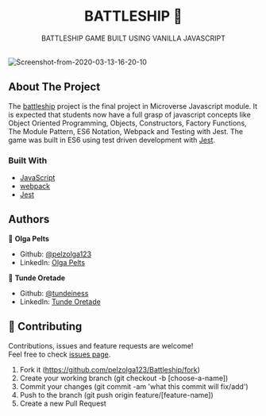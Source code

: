 <h1 align="center">BATTLESHIP 👋</h1>

<p align="center">BATTLESHIP GAME BUILT USING VANILLA JAVASCRIPT</p><br />

<img src="https://i.ibb.co/pystLHX/Screenshot-from-2020-03-13-16-20-10.png" alt="Screenshot-from-2020-03-13-16-20-10" border="0">

## About The Project

The [battleship](https://en.wikipedia.org/wiki/Battleship_(game)) project is the
final project in Microverse Javascript module. It is expected that students now
have a full grasp of javascript concepts like Object Oriented Programming, Objects, Constructors, Factory
Functions, The Module Pattern, ES6 Notation, Webpack and Testing with Jest. The
game was built in ES6 using test driven development with [Jest](https://jestjs.io/).


### Built With
* [JavaScript](https://www.javascript.com/)
* [webpack](https://webpack.js.org/)
* [Jest](https://jestjs.io/)


## Authors

👤 **Olga Pelts**
   - Github: [@pelzolga123](https://github.com/pelzolga123)
   - LinkedIn: [Olga Pelts](https://www.linkedin.com/in/olga-pelts/)

👤 **Tunde Oretade**
   - Github: [@tundeiness](https://github.com/tundeiness)
   - LinkedIn: [Tunde Oretade](https://www.linkedin.com/in/tundeoretade/)

## 🤝 Contributing

Contributions, issues and feature requests are welcome!<br />Feel free to check [issues page](https://github.com/pelzolga123/Battleship/issues).

1. Fork it (https://github.com/pelzolga123/Battleship/fork)
2. Create your working branch (git checkout -b [choose-a-name])
3. Commit your changes (git commit -am 'what this commit will fix/add')
4. Push to the branch (git push origin feature/[feature-name])
5. Create a new Pull Request
